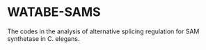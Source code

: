 # WATABE-SAMS
The codes in the analysis of alternative splicing regulation for SAM synthetase in C. elegans.
